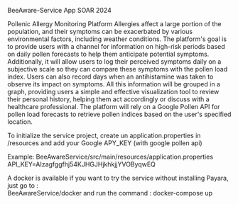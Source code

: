 BeeAware-Service
App SOAR 2024

Pollenic Allergy Monitoring Platform
Allergies affect a large portion of the population, and their symptoms can be exacerbated by various environmental factors, including weather conditions. The platform's goal is to provide users with a channel for information on high-risk periods based on daily pollen forecasts to help them anticipate potential symptoms. Additionally, it will allow users to log their perceived symptoms daily on a subjective scale so they can compare these symptoms with the pollen load index. Users can also record days when an antihistamine was taken to observe its impact on symptoms. All this information will be grouped in a graph, providing users a simple and effective visualization tool to review their personal history, helping them act accordingly or discuss with a healthcare professional. The platform will rely on a Google Pollen API for pollen load forecasts to retrieve pollen indices based on the user's specified location.

To initialize the service project, create un application.properties in /resources and add your Google APY_KEY (with google pollen api)

Example:
BeeAwareService/src/main/resources/application.properties
API_KEY=AIzagfggfhj54KJHGJHjkhkjjYVOByqwEQ

A docker is available if you want to try the service without installing Payara, just go to :  
BeeAwareService/docker
and run the command :
docker-compose up
